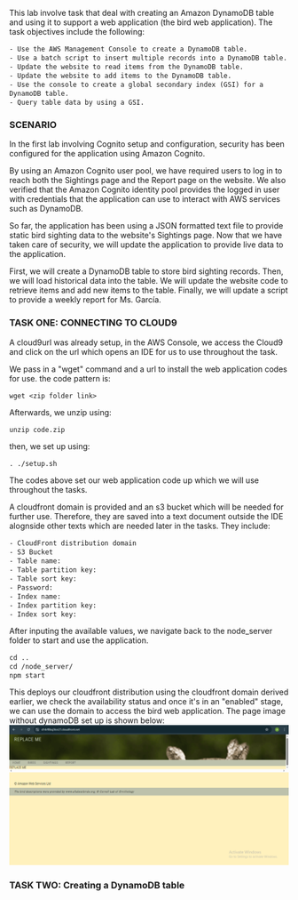 This lab involve task that deal with creating an Amazon DynamoDB table and using it to support a web application (the bird web application). The task objectives include the following:

    - Use the AWS Management Console to create a DynamoDB table.
    - Use a batch script to insert multiple records into a DynamoDB table.
    - Update the website to read items from the DynamoDB table.
    - Update the website to add items to the DynamoDB table.
    - Use the console to create a global secondary index (GSI) for a DynamoDB table.
    - Query table data by using a GSI.
### SCENARIO

In the first lab involving Cognito setup and configuration, security has been configured for the application using Amazon Cognito.

By using an Amazon Cognito user pool, we have required users to log in to reach both the Sightings page and the Report page on the website. We also verified that the Amazon Cognito identity pool provides the logged in user with credentials that the application can use to interact with AWS services such as DynamoDB.

So far, the application has been using a JSON formatted text file to provide static bird sighting data to the website's Sightings page. Now that we have taken care of security, we will update the application to provide live data to the application.

First, we will create a DynamoDB table to store bird sighting records. Then, we will load historical data into the table. We will update the website code to retrieve items and add new items to the table. Finally, we will update a script to provide a weekly report for Ms. García.

### TASK ONE: CONNECTING TO CLOUD9
A cloud9url was already setup, in the AWS Console, we access the Cloud9 and click on the url which opens an IDE for us to use throughout the task.

We pass in a "wget" command and a url to install the web application codes for use. the code pattern is:

    wget <zip folder link>

Afterwards, we unzip using:

    unzip code.zip

then, we set up using:

    . ./setup.sh

The codes above set our web application code up which we will use throughout the tasks.

A cloudfront domain is provided and an s3 bucket which will be needed for further use. Therefore, they are saved into a text document outside the IDE alognside other texts which are needed later in the tasks. They include:

    - CloudFront distribution domain
    - S3 Bucket
    - Table name:
    - Table partition key:
    - Table sort key:
    - Password:
    - Index name:
    - Index partition key:
    - Index sort key:
After inputing the available values, we navigate back to the node_server folder to start and use the application.

    cd ..
    cd /node_server/
    npm start

This deploys our cloudfront distribution using the cloudfront domain derived earlier, we check the availability status and once it's in an "enabled" stage, we can use the domain to access the bird web application. The page image without dynamoDB set up is shown below:
![main-page](images/main-page.PNG)

### TASK TWO: Creating a DynamoDB table
